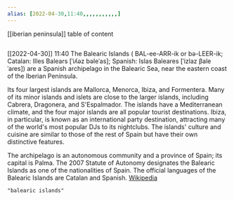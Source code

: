 ```yaml
---
alias: [2022-04-30,11:40,,,,,,,,,,,]
---
```

[[iberian peninsula]]
table of content
```toc
```

[[2022-04-30]] 11:40
The Balearic Islands ( BAL-ee-ARR-ik or  bə-LEER-ik; Catalan: Illes Balears [ˈiʎəz bəleˈas]; Spanish: Islas Baleares [ˈizlaz βaleˈaɾes]) are a Spanish archipelago in the Balearic Sea, near the eastern coast of the Iberian Peninsula.

Its four largest islands are Mallorca, Menorca, Ibiza, and Formentera. Many of its minor islands and islets are close to the larger islands, including Cabrera, Dragonera, and S'Espalmador. The islands have a Mediterranean climate, and the four major islands are all popular tourist destinations. Ibiza, in particular, is known as an international party destination, attracting many of the world's most popular DJs to its nightclubs. The islands' culture and cuisine are similar to those of the rest of Spain but have their own distinctive features.

The archipelago is an autonomous community and a province of Spain; its capital is Palma. The 2007 Statute of Autonomy designates the Balearic Islands as one of the nationalities of Spain. The official languages of the Balearic Islands are Catalan and Spanish.
[Wikipedia](https://en.wikipedia.org/wiki/Balearic%20Islands)
```query
"balearic islands"
```